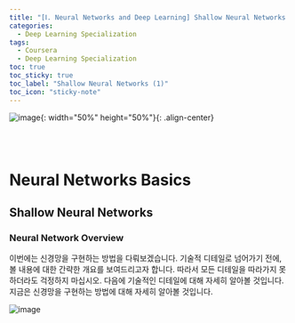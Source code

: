 ```yaml
---
title: "[Ⅰ. Neural Networks and Deep Learning] Shallow Neural Networks (1)"
categories:
  - Deep Learning Specialization
tags:
  - Coursera
  - Deep Learning Specialization
toc: true
toc_sticky: true
toc_label: "Shallow Neural Networks (1)"
toc_icon: "sticky-note"
---
```


![image](https://user-images.githubusercontent.com/55765292/172768350-41a6b2f0-9468-4b13-bc94-4a38f89ce5e6.png){: width="50%" height="50%"}{: .align-center}

<br><br>

# Neural Networks Basics

## Shallow Neural Networks

### Neural Network Overview
이번에는 신경망을 구현하는 방법을 다뤄보겠습니다. 기술적 디테일로 넘어가기 전에, 볼 내용에 대한 간략한 개요를 보여드리고자 합니다. 따라서 모든 디테일을 따라가지 못하더라도 걱정하지 마십시오. 다음에 기술적인 디테일에 대해 자세히 알아볼 것입니다. 지금은 신경망을 구현하는 방법에 대해 자세히 알아볼 것입니다.

![image](https://user-images.githubusercontent.com/55765292/175183139-b882c426-6d0e-4f01-be06-2d52da9fe14d.png)

